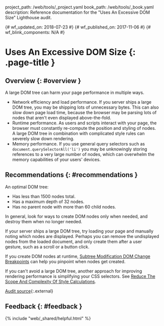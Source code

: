 project_path: /web/tools/_project.yaml
book_path: /web/tools/_book.yaml
description: Reference documentation for the "Uses An Excessive DOM Size" Lighthouse audit.

{# wf_updated_on: 2018-07-23 #}
{# wf_published_on: 2017-11-06 #}
{# wf_blink_components: N/A #}

# Uses An Excessive DOM Size  {: .page-title }

## Overview {: #overview }

A large DOM tree can harm your page performance in multiple ways.

* Network efficiency and load performance. If you server ships a large DOM tree, you may be
  shipping lots of unnecessary bytes. This can also slow down page load time, because the
  browser may be parsing lots of nodes that aren't even displayed above-the-fold.
* Runtime performance. As users and scripts interact with your page, the browser must constantly
  re-compute the position and styling of nodes. A large DOM tree in combination with complicated
  style rules can severely slow down rendering.
* Memory performance. If you use general query selectors such as `document.querySelectorAll('li')`
  you may be unknowingly storing references to a very large number of nodes, which can overwhelm
  the memory capabilities of your users' devices.

## Recommendations {: #recommendations }

An optimal DOM tree:

* Has less than 1500 nodes total.
* Has a maximum depth of 32 nodes.
* Has no parent node with more than 60 child nodes.

In general, look for ways to create DOM nodes only when needed, and destroy them when no
longer needed. 

If your server ships a large DOM tree, try loading your page and manually
noting which nodes are displayed. Perhaps you can remove the undisplayed nodes from the loaded
document, and only create them after a user gesture, such as a scroll or a button click.

If you create DOM nodes at runtime, [Subtree Modification DOM Change Breakpoints][Breakpoints]
can help you pinpoint when nodes get created.

[Breakpoints]: /web/tools/chrome-devtools/javascript/breakpoints#dom

If you can't avoid a large DOM tree, another approach for improving rendering performance is
simplifying your CSS selectors. See [Reduce The Scope And Complexity Of Style
Calculations][Style].

[Style]: /web/fundamentals/performance/rendering/reduce-the-scope-and-complexity-of-style-calculations

[Audit source][src]{:.external}

[src]: https://github.com/GoogleChrome/lighthouse/blob/master/lighthouse-core/audits/dobetterweb/dom-size.js

## Feedback {: #feedback }

{% include "web/_shared/helpful.html" %}
